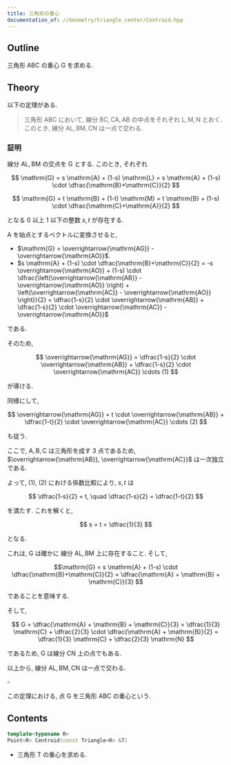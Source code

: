 ```yaml
---
title: 三角形の重心
documentation_of: //Geometry/triangle_center/Centroid.hpp
---
```


## Outline

三角形 $\mathrm{ABC}$ の重心 $\mathrm{G}$ を求める.

## Theory

以下の定理がある.

> 三角形 $\mathrm{ABC}$ において, 線分 $\mathrm{BC}, \mathrm{CA}, \mathrm{AB}$ の中点をそれぞれ $\mathrm{L}, \mathrm{M}, \mathrm{N}$ とおく.
> このとき, 線分 $\mathrm{AL}, \mathrm{BM}, \mathrm{CN}$ は一点で交わる.

### 証明

線分 $\mathrm{AL}, \mathrm{BM}$ の交点を $\mathrm{G}$ とする. このとき, それぞれ

$$ \mathrm{G} = s \mathrm{A} + (1-s) \mathrm{L} = s \mathrm{A} + (1-s) \cdot \dfrac{\mathrm{B}+\mathrm{C}}{2} $$

$$ \mathrm{G} = t \mathrm{B} + (1-t) \mathrm{M} = t \mathrm{B} + (1-s) \cdot \dfrac{\mathrm{C}+\mathrm{A}}{2} $$

となる $0$ 以上 $1$ 以下の整数 $s, t$ が存在する.

$\mathrm{A}$ を始点とするベクトルに変換させると,

* $\mathrm{G} = \overrightarrow{\mathrm{AG}} - \overrightarrow{\mathrm{AO}}$.
* $s \mathrm{A} + (1-s) \cdot \dfrac{\mathrm{B}+\mathrm{C}}{2} = -s \overrightarrow{\mathrm{AO}} + (1-s) \cdot \dfrac{\left(\overrightarrow{\mathrm{AB}} - \overrightarrow{\mathrm{AO}} \right) + \left(\overrightarrow{\mathrm{AC}} - \overrightarrow{\mathrm{AO}} \right)}{2} = \dfrac{1-s}{2} \cdot \overrightarrow{\mathrm{AB}} + \dfrac{1-s}{2} \cdot \overrightarrow{\mathrm{AC}} - \overrightarrow{\mathrm{AO}}$

である.

そのため,

$$ \overrightarrow{\mathrm{AG}} = \dfrac{1-s}{2} \cdot \overrightarrow{\mathrm{AB}} + \dfrac{1-s}{2} \cdot \overrightarrow{\mathrm{AC}} \cdots (1) $$

が導ける.

同様にして,

$$ \overrightarrow{\mathrm{AG}} = t \cdot \overrightarrow{\mathrm{AB}} + \dfrac{1-t}{2} \cdot \overrightarrow{\mathrm{AC}} \cdots (2) $$

も従う.

ここで, $\mathrm{A}, \mathrm{B}, \mathrm{C}$ は三角形を成す $3$ 点であるため, $\overrightarrow{\mathrm{AB}}, \overrightarrow{\mathrm{AC}}$ は一次独立である.

よって, (1), (2) における係数比較により, $s, t$ は

$$ \dfrac{1-s}{2} = t, \quad \dfrac{1-s}{2} = \dfrac{1-t}{2} $$

を満たす. これを解くと,

$$ s = t = \dfrac{1}{3} $$

となる.

これは, $\mathrm{G}$ は確かに 線分 $\mathrm{AL}, \mathrm{BM}$ 上に存在すること. そして,

$$\mathrm{G} = s \mathrm{A} + (1-s) \cdot \dfrac{\mathrm{B}+\mathrm{C}}{2} = \dfrac{\mathrm{A} + \mathrm{B} + \mathrm{C}}{3} $$

であることを意味する.

そして,

$$ G = \dfrac{\mathrm{A} + \mathrm{B} + \mathrm{C}}{3} = \dfrac{1}{3} \mathrm{C} + \dfrac{2}{3} \cdot \dfrac{\mathrm{A} + \mathrm{B}}{2} = \dfrac{1}{3} \mathrm{C} + \dfrac{2}{3} \mathrm{N} $$

であるため, $\mathrm{G}$ は線分 $\mathrm{CN}$ 上の点でもある.

以上から, 線分 $\mathrm{AL}, \mathrm{BM}, \mathrm{CN}$ は一点で交わる.

$\square$

この定理における, 点 $\mathrm{G}$ を三角形 $\mathrm{ABC}$ の重心という.

## Contents

```cpp
template<typename R>
Point<R> Centroid(const Triangle<R> &T)
```

* 三角形 $\mathrm{T}$ の重心を求める.
